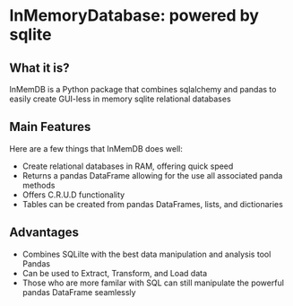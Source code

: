 # InMemoryDatabase: powered by sqlite

## What it is?

InMemDB is a Python package that combines sqlalchemy and pandas to easily create GUI-less in memory sqlite relational databases

## Main Features

Here are a few things that InMemDB does well:

- Create relational databases in RAM, offering quick speed
- Returns a pandas DataFrame allowing for the use all associated panda methods
- Offers C.R.U.D functionality
- Tables can be created from pandas DataFrames, lists, and dictionaries

## Advantages

- Combines SQLilte with the best data manipulation and analysis tool Pandas
- Can be used to Extract, Transform, and Load data
- Those who are more familar with SQL can still manipulate the powerful pandas DataFrame seamlessly